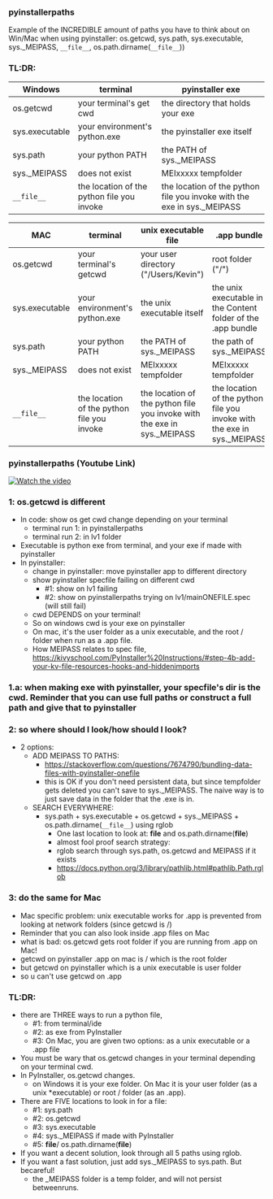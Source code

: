 ### pyinstallerpaths
Example of the INCREDIBLE amount of paths you have to think about on Win/Mac when using pyinstaller: os.getcwd, sys.path, sys.executable, sys._MEIPASS, `__file__`, os.path.dirname(`__file__`)) 

### TL:DR:

| Windows        | terminal                                   | pyinstaller exe                                                         |
|----------------|--------------------------------------------|-------------------------------------------------------------------------|
| os.getcwd      | your terminal's get cwd                    | the directory that holds your exe                                       |
| sys.executable | your environment's python.exe              | the pyinstaller exe itself                                              |
| sys.path       | your python PATH                           | the PATH of sys._MEIPASS                                                |
| sys._MEIPASS   | does not exist                             | MEIxxxxx tempfolder                                                     |
| `__file__`     | the location of the python file you invoke | the location of the python file you invoke with the exe in sys._MEIPASS |

| MAC            | terminal                                   | unix executable file                                                    | .app bundle                                                             |
|----------------|--------------------------------------------|-------------------------------------------------------------------------|-------------------------------------------------------------------------|
| os.getcwd      | your terminal's getcwd                     | your user directory ("/Users/Kevin")                                    | root folder ("/")                                                       |
| sys.executable | your environment's python.exe              | the unix executable itself                                              | the unix executable in the Content folder of the .app bundle            |
| sys.path       | your python PATH                           | the PATH of sys._MEIPASS                                                | the path of sys._MEIPASS                                                |
| sys._MEIPASS   | does not exist                             | MEIxxxxx tempfolder                                                     | MEIxxxxx tempfolder                                                     |
| `__file__`     | the location of the python file you invoke | the location of the python file you invoke with the exe in sys._MEIPASS | the location of the python file you invoke with the exe in sys._MEIPASS |

### pyinstallerpaths (Youtube Link)

[![Watch the video](https://img.youtube.com/vi/06RUBwcL9_k/maxresdefault.jpg)](https://www.youtube.com/watch?v=06RUBwcL9_k)

### 1: os.getcwd is different
* In code: show os get cwd change depending on your terminal
	* terminal run 1: in pyinstallerpaths
	* terminal run 2: in lv1 folder
* Executable is python exe from terminal, and your exe if made with pyinstaller
* In pyinstaller: 
	* change in pyinstaller: move pyinstaller app to different directory
	* show pyinstaller specfile failing on different cwd
		* #1: show on lv1 failing
		* #2: show on pyinstallerpaths trying on lv1/mainONEFILE.spec (will still fail)
	* cwd DEPENDS on your terminal!
	* So on windows cwd is your exe on pyinstaller
	* On mac, it's the user folder as a unix executable, and the root / folder when run as a .app file.
	* How MEIPASS relates to spec file, https://kivyschool.com/PyInstaller%20Instructions/#step-4b-add-your-kv-file-resources-hooks-and-hiddenimports
### 1.a: when making exe with pyinstaller, your specfile's dir is the cwd. Reminder that you can use full paths or construct a full path and give that to pyinstaller 

### 2: so where should I look/how should I look?
* 2 options:
	* ADD MEIPASS TO PATHS:
		* https://stackoverflow.com/questions/7674790/bundling-data-files-with-pyinstaller-onefile
		* this is OK if you don't need persistent data, but since tempfolder gets deleted you can't save to sys._MEIPASS. The naive way is to just save data in the folder that the .exe is in.
	* SEARCH EVERYWHERE:
		* sys.path + sys.executable + os.getcwd + sys._MEIPASS + os.path.dirname(`__file__`) using rglob
			* One last location to look at: __file__ and os.path.dirname(__file__)
			* almost fool proof search strategy: 
			* rglob search through sys.path, os.getcwd and MEIPASS if it exists
			* https://docs.python.org/3/library/pathlib.html#pathlib.Path.rglob

### 3: do the same for Mac
* Mac specific problem: unix executable works for .app is prevented from looking at network folders (since getcwd is /)
* Reminder that you can also look inside .app files on Mac
* what is bad: os.getcwd gets root folder if you are running from .app on Mac!
* getcwd on pyinstaller .app on mac is / which is the root folder
* but getcwd on pyinstaller which is a unix executable is user folder
* so u can't use getcwd on .app

### TL:DR:
* there are THREE ways to run a python file, 
	* #1: from terminal/ide
	* #2: as exe from PyInstaller
	* #3: On Mac, you are given two options: as a unix executable or a .app file
* You must be wary that os.getcwd changes in your terminal depending on your terminal cwd.
* In PyInstaller, os.getcwd changes.
	* on Windows it is your exe folder. On Mac it is your user folder (as a unix *executable) or root / folder (as an .app).
* There are FIVE locations to look in for a file:
	* #1: sys.path 
	* #2: os.getcwd
	* #3: sys.executable
	* #4: sys._MEIPASS if made with PyInstaller
	* #5: __file__/ os.path.dirname(__file__)
* If you want a decent solution, look through all 5 paths using rglob. 
* If you want a fast solution, just add sys._MEIPASS to sys.path. But becareful!
	* the _MEIPASS folder is a temp folder, and will not persist betweenruns.
